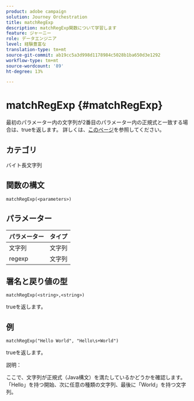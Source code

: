 ```yaml
---
product: adobe campaign
solution: Journey Orchestration
title: matchRegExp
description: matchRegExp関数について学習します
feature: ジャーニー
role: データエンジニア
level: 経験豊富な
translation-type: tm+mt
source-git-commit: ab19cc5a3d998d1178984c5028b1ba650d3e1292
workflow-type: tm+mt
source-wordcount: '89'
ht-degree: 13%

---
```



# matchRegExp {#matchRegExp}

最初のパラメーター内の文字列が2番目のパラメーター内の正規式と一致する場合は、trueを返します。 詳しくは、[このページ](https://docs.oracle.com/javase/7/docs/api/java/util/regex/Pattern.html)を参照してください。

## カテゴリ

 バイト長文字列

## 関数の構文

`matchRegExp(<parameters>)`

## パラメーター

| パラメーター | タイプ |
|--- |--- |
| 文字列 | 文字列 |
| regexp | 文字列 |

## 署名と戻り値の型

`matchRegExp(<string>,<string>)`

trueを返します。

## 例

`matchRegExp("Hello World", "Hello\s+World")`

trueを返します。

説明：

ここで、文字列が正規式（Java構文）を満たしているかどうかを確認します。「Hello」を持つ開始、次に任意の種類の文字列、最後に「World」を持つ文字列。

